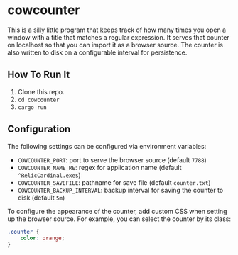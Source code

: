# cowcounter

This is a silly little program that keeps track of how many times you open a
window with a title that matches a regular expression. It serves that counter on
localhost so that you can import it as a browser source. The counter is also
written to disk on a configurable interval for persistence.

## How To Run It

1. Clone this repo.
2. `cd cowcounter`
3. `cargo run`

## Configuration

The following settings can be configured via environment variables:

- `COWCOUNTER_PORT`: port to serve the browser source (default `7788`)
- `COWCOUNTER_NAME_RE`: regex for application name (default `^RelicCardinal.exe$`)
- `COWCOUNTER_SAVEFILE`: pathname for save file (default `counter.txt`)
- `COWCOUNTER_BACKUP_INTERVAL`: backup interval for saving the counter to disk (default `5m`)

To configure the appearance of the counter, add custom CSS when setting up the browser source. For example, you can select the counter by its class:

```css
.counter {
    color: orange;
}
```